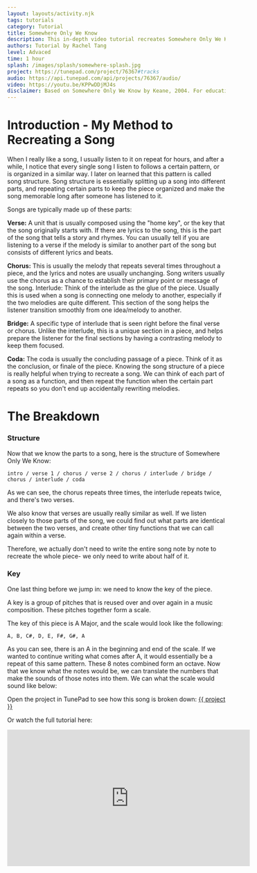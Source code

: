 ```yaml
---
layout: layouts/activity.njk
tags: tutorials
category: Tutorial
title: Somewhere Only We Know
description: This in-depth video tutorial recreates Somewhere Only We Know by Keane
authors: Tutorial by Rachel Tang
level: Advaced
time: 1 hour
splash: /images/splash/somewhere-splash.jpg
project: https://tunepad.com/project/76367#tracks
audio: https://api.tunepad.com/api/projects/76367/audio/
video: https://youtu.be/KPPwDDjMJ4s
disclaimer: Based on Somewhere Only We Know by Keane, 2004. For educational purposes only.
---
```

# Introduction - My Method to Recreating a Song
When I really like a song, I usually listen to it on repeat for hours, and after a while, I notice that every single song I listen to follows a certain pattern, or is organized in a similar way. I later on learned that this pattern is called song structure. Song structure is essentially splitting up a song into different parts, and repeating certain parts to keep the piece organized and make the song memorable long after someone has listened to it. 

Songs are typically made up of these parts: 

**Verse:** A unit that is usually composed using the "home key", or the key that the song originally starts with. If there are lyrics to the song, this is the part of the song that tells a story and rhymes. You can usually tell if you are listening to a verse if the melody is similar to another part of the song but consists of different lyrics and beats.

**Chorus:** This is usually the melody that repeats several times throughout a piece, and the lyrics and notes are usually unchanging. Song writers usually use the chorus as a chance to establish their primary point or message of the song. 
Interlude: Think of the interlude as the glue of the piece. Usually this is used when a song is connecting one melody to another, especially if the two melodies are quite different. This section of the song helps the listener transition smoothly from one idea/melody to another. 

**Bridge:** A specific type of interlude that is seen right before the final verse or chorus. Unlike the interlude, this is a unique section in a piece, and helps prepare the listener for the final sections by having a contrasting melody to keep them focused. 

**Coda:** The coda is usually the concluding passage of a piece. Think of it as the conclusion, or finale of the piece. 
Knowing the song structure of a piece is really helpful when trying to recreate a song. We can think of each part of a song as a function, and then repeat the function when the certain part repeats so you don't end up accidentally rewriting melodies.

# The Breakdown 

### Structure

Now that we know the parts to a song, here is the structure of Somewhere Only We Know: 

    intro / verse 1 / chorus / verse 2 / chorus / interlude / bridge / chorus / interlude / coda   

As we can see, the chorus repeats three times, the interlude repeats twice, and there's two verses. 

We also know that verses are usually really similar as well. If we listen closely to those parts of the song, we could find out what parts are identical between the two verses, and create other tiny functions that we can call again within a verse. 

Therefore, we actually don't need to write the entire song note by note to recreate the whole piece- we only need to write about half of it. 

### Key 
One last thing before we jump in: we need to know the key of the piece. 

A key is a group of pitches that is  reused over and over again in a music composition. These pitches together form a scale. 

The key of this piece is A Major, and the scale would look like the following:

    A, B, C#, D, E, F#, G#, A   

As you can see, there is an A in the beginning and end of the scale. If we wanted to continue writing what comes after A, it would essentially be a repeat of this same pattern. These 8 notes combined form an octave. Now that we know what the notes would be, we can translate the numbers that make the sounds of those notes into them. We can what the scale would sound like below: 


Open the project in TunePad to see how this song is broken down:
<a href="{{ project }}" target="_blank">{{ project }}</a>

Or watch the full tutorial here:
<iframe width="560" height="315" src="https://www.youtube.com/embed/KPPwDDjMJ4s?si=8Ialf-eapU323FP6" title="YouTube video player" frameborder="0" allow="accelerometer; autoplay; clipboard-write; encrypted-media; gyroscope; picture-in-picture; web-share" allowfullscreen></iframe>


